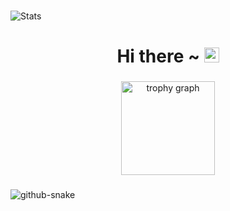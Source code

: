 ###

![Stats](https://pixel-profile.vercel.app/api/github-stats?username=jiovuos&theme=default&screen_effect=false&hide_title=true&hide=rank&color=white&background=%230d1117)

###

<div align="left" id="toc">
  <ul style="list-style: none">
    <summary>
      <h1 align="center">Hi there ~ <img src="https://user-images.githubusercontent.com/1303154/88677602-1635ba80-d120-11ea-84d8-d263ba5fc3c0.gif" width="24px" alt="hi"></h1> 
    </summary>
  </ul>
</div>

###

<div align="center">
  <img src="https://github-profile-trophy.vercel.app?username=jiovuos&theme=dark_lover&column=-1&row=1&margin-w=8&margin-h=8&no-bg=true&no-frame=true&order=4" height="150" alt="trophy graph"  />
</div>

###

<picture align="center">
  <source media="(prefers-color-scheme: dark)" srcset="https://raw.githubusercontent.com/tobiasmeyhoefer/tobiasmeyhoefer/output/github-snake-dark.svg" />
  <source media="(prefers-color-scheme: light)" srcset="https://raw.githubusercontent.com/tobiasmeyhoefer/tobiasmeyhoefer/output/github-snake.svg" />
  <img alt="github-snake" src="https://raw.githubusercontent.com/tobiasmeyhoefer/tobiasmeyhoefer/output/github-snake.svg" />
</picture>

###
